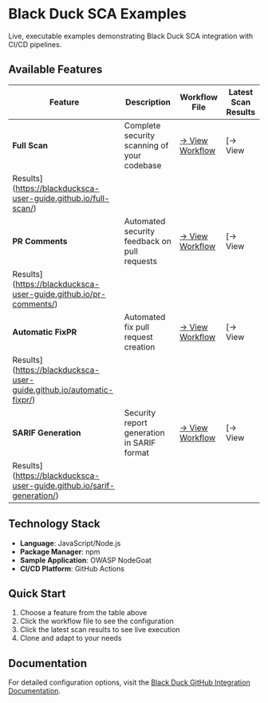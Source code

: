# Black Duck SCA Examples                                                                                                                                                                                                                
                                                                                                                                                                                                                                         
Live, executable examples demonstrating Black Duck SCA integration with CI/CD pipelines.                                                                                                                                                 
                                                                                                                                                                                                                                         
## Available Features                                                                                                                                                                                                                    
                                                                                                                                                                                                                                         
| Feature | Description | Workflow File | Latest Scan Results |                                                                                                                                                                          
|---------|-------------|---------------|---------------------|                                                                                                                                                                          
| **Full Scan** | Complete security scanning of your codebase | [→ View Workflow](https://github.com/blackducksca-user-guide/full-scan/blob/main/.github/workflows/nodejs-npm.yml) | [→ View                                             
Results](https://blackducksca-user-guide.github.io/full-scan/) |                                                                                                                                                                         
| **PR Comments** | Automated security feedback on pull requests | [→ View Workflow](https://github.com/blackducksca-user-guide/pr-comments/blob/main/.github/workflows/nodejs-npm.yml) | [→ View                                        
Results](https://blackducksca-user-guide.github.io/pr-comments/) |                                                                                                                                                                       
| **Automatic FixPR** | Automated fix pull request creation | [→ View Workflow](https://github.com/blackducksca-user-guide/automatic-fixpr/blob/main/.github/workflows/nodejs-npm.yml) | [→ View                                         
Results](https://blackducksca-user-guide.github.io/automatic-fixpr/) |                                                                                                                                                                   
| **SARIF Generation** | Security report generation in SARIF format | [→ View Workflow](https://github.com/blackducksca-user-guide/sarif-generation/blob/main/.github/workflows/nodejs-npm.yml) | [→ View                                
Results](https://blackducksca-user-guide.github.io/sarif-generation/) |                                                                                                                                                                  
                                                                                                                                                                                                                                         
## Technology Stack                                                                                                                                                                                                                      
                                                                                                                                                                                                                                         
- **Language**: JavaScript/Node.js                                                                                                                                                                                                       
- **Package Manager**: npm                                                                                                                                                                                                               
- **Sample Application**: OWASP NodeGoat                                                                                                                                                                                                 
- **CI/CD Platform**: GitHub Actions                                                                                                                                                                                                     
                                                                                                                                                                                                                                         
## Quick Start                                                                                                                                                                                                                           
                                                                                                                                                                                                                                         
1. Choose a feature from the table above                                                                                                                                                                                                 
2. Click the workflow file to see the configuration                                                                                                                                                                                      
3. Click the latest scan results to see live execution                                                                                                                                                                                   
4. Clone and adapt to your needs                                                                                                                                                                                                         
                                                                                                                                                                                                                                         
## Documentation                                                                                                                                                                                                                         
                                                                                                                                                                                                                                         
For detailed configuration options, visit the [Black Duck GitHub Integration Documentation](https://documentation.blackduck.com/bundle/bridge/page/documentation/c_github-blackduck.html).
